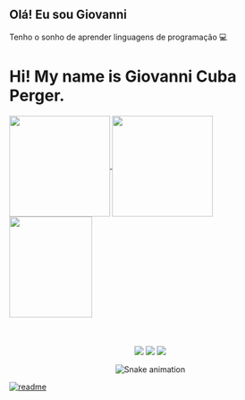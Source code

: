 ## Olá! Eu sou Giovanni 
Tenho o sonho de aprender linguagens de programação 💻
 
 <div>
 <h1> Hi! My name is Giovanni Cuba Perger. </h1>

<div>
  <a href="https://github.com/pergerw">
  <img height="180em"   align="center" src="https://github-readme-stats.vercel.app/api?username=pergerw&show_icons=true&theme=react&include_all_commits=true&count_private=true"/>
  <img height="180em"  align="center" src="https://github-readme-stats.vercel.app/api/top-langs/?username=pergerw&layout=compact&langs_count=7&theme=react" />

  <img align="center" width="148" height="180" src="https://media1.tenor.com/images/68e8337fb4eb7e40645d832c64762a8b/tenor.gif?itemid=19443613">
</div>
 <br>
<div  align="center"> 
  <div style="display: inline_block"><br>
    
</div>
  <br><a href="https://www.youtube.com/channel/UCEpbfxsHOHwiw1Wlo7ezODQ" target="_blank"><img src="https://img.shields.io/badge/-Youtube-%23EA4335?style=for-the-badge&logo=youtube&logoColor=white" target="_blank"></a>
  <a href="https://www.instagram.com/pergerw_/" target="_blank"><img src="https://img.shields.io/badge/-Instagram-%23E4405F?style=for-the-badge&logo=instagram&logoColor=white" target="_blank"></a>
  <a href="https://www.linkedin.com/in/giovanni-cuba-perger-a5114219b/" target="_blank"><img src="https://img.shields.io/badge/-LinkedIn-%230077B5?style=for-the-badge&logo=linkedin&logoColor=white" target="_blank"></a> 
 
  ![Snake animation](https://github.com/pergerw/pergerw/blob/output/github-contribution-grid-snake.svg)
 
</div>
 
[![readme](https://github-readme-stats.vercel.app/api/pin/?username=pergerw&repo=pergerw&theme=react)](https://github.com/PERGERW/PERGERW)
